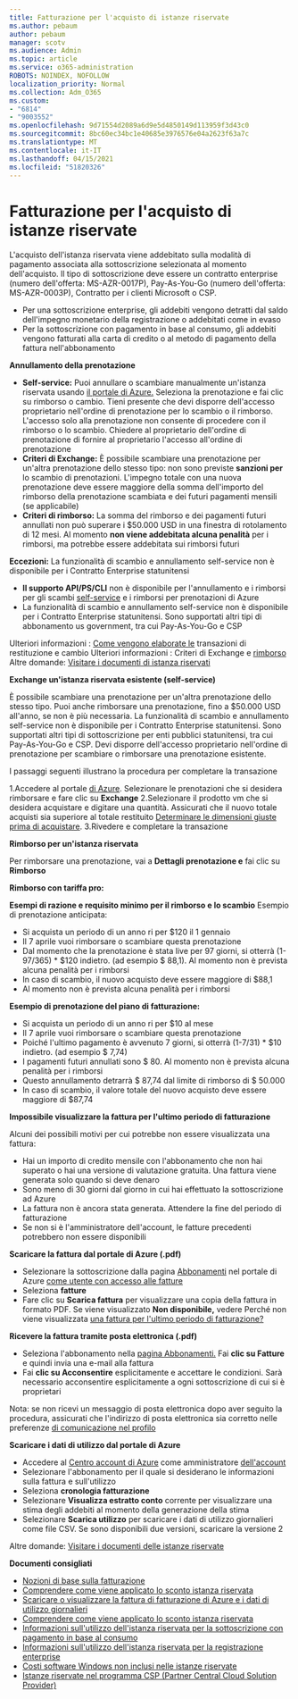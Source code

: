 ```yaml
---
title: Fatturazione per l'acquisto di istanze riservate
ms.author: pebaum
author: pebaum
manager: scotv
ms.audience: Admin
ms.topic: article
ms.service: o365-administration
ROBOTS: NOINDEX, NOFOLLOW
localization_priority: Normal
ms.collection: Adm_O365
ms.custom:
- "6814"
- "9003552"
ms.openlocfilehash: 9d71554d2089a6d9e5d4850149d113959f3d43c0
ms.sourcegitcommit: 8bc60ec34bc1e40685e3976576e04a2623f63a7c
ms.translationtype: MT
ms.contentlocale: it-IT
ms.lasthandoff: 04/15/2021
ms.locfileid: "51820326"
---
```

# <a name="billing-for-reserved-instance-purchase"></a>Fatturazione per l'acquisto di istanze riservate

L'acquisto dell'istanza riservata viene addebitato sulla modalità di pagamento associata alla sottoscrizione selezionata al momento dell'acquisto. Il tipo di sottoscrizione deve essere un contratto enterprise (numero dell'offerta: MS-AZR-0017P), Pay-As-You-Go (numero dell'offerta: MS-AZR-0003P), Contratto per i clienti Microsoft o CSP.

- Per una sottoscrizione enterprise, gli addebiti vengono detratti dal saldo dell'impegno monetario della registrazione o addebitati come in evaso
- Per la sottoscrizione con pagamento in base al consumo, gli addebiti vengono fatturati alla carta di credito o al metodo di pagamento della fattura nell'abbonamento

**Annullamento della prenotazione**

- **Self-service:** Puoi annullare o scambiare manualmente un'istanza riservata usando [il portale di Azure.](https://portal.azure.com/#blade/Microsoft_Azure_Reservations/ReservationsBrowseBlade) Seleziona la prenotazione e fai clic su rimborso o cambio. Tieni presente che devi disporre dell'accesso proprietario nell'ordine di prenotazione per lo scambio o il rimborso. L'accesso solo alla prenotazione non consente di procedere con il rimborso o lo scambio. Chiedere al proprietario dell'ordine di prenotazione di fornire al proprietario l'accesso all'ordine di prenotazione
- **Criteri di Exchange:** È possibile scambiare una prenotazione per un'altra prenotazione dello stesso tipo: non sono previste **sanzioni per** lo scambio di prenotazioni. L'impegno totale con una nuova prenotazione deve essere maggiore della somma dell'importo del rimborso della prenotazione scambiata e dei futuri pagamenti mensili (se applicabile)
- **Criteri di rimborso:** La somma del rimborso e dei pagamenti futuri annullati non può superare i $50.000 USD in una finestra di rotolamento di 12 mesi. Al momento **non viene addebitata alcuna penalità** per i rimborsi, ma potrebbe essere addebitata sui rimborsi futuri

**Eccezioni:** La funzionalità di scambio e annullamento self-service non è disponibile per i Contratto Enterprise statunitensi

- **Il supporto API/PS/CLI** non è disponibile per l'annullamento e i rimborsi per gli scambi [self-service](https://docs.microsoft.com/azure/cost-management-billing/reservations/exchange-and-refund-azure-reservations?WT.mc_id=Portal-Microsoft_Azure_Support) e i rimborsi per prenotazioni di Azure
- La funzionalità di scambio e annullamento self-service non è disponibile per i Contratto Enterprise statunitensi. Sono supportati altri tipi di abbonamento us government, tra cui Pay-As-You-Go e CSP

Ulteriori informazioni : [Come vengono elaborate le](https://docs.microsoft.com/azure/billing/billing-azure-reservations-self-service-exchange-and-refund?WT.mc_id=Portal-Microsoft_Azure_Support#how-return-and-exchange-transactions-are-processed) transazioni di restituzione e cambio Ulteriori informazioni : Criteri di Exchange e [rimborso](https://docs.microsoft.com/azure/billing/billing-azure-reservations-self-service-exchange-and-refund?WT.mc_id=Portal-Microsoft_Azure_Support#exchange-policies) Altre domande: [Visitare i documenti di istanza riservati](https://docs.microsoft.com/azure/billing/billing-save-compute-costs-reservations?WT.mc_id=Portal-Microsoft_Azure_Support)

**Exchange un'istanza riservata esistente (self-service)**

È possibile scambiare una prenotazione per un'altra prenotazione dello stesso tipo. Puoi anche rimborsare una prenotazione, fino a $50.000 USD all'anno, se non è più necessaria. La funzionalità di scambio e annullamento self-service non è disponibile per i Contratto Enterprise statunitensi. Sono supportati altri tipi di sottoscrizione per enti pubblici statunitensi, tra cui Pay-As-You-Go e CSP. Devi disporre dell'accesso proprietario nell'ordine di prenotazione per scambiare o rimborsare una prenotazione esistente.

I passaggi seguenti illustrano la procedura per completare la transazione

1.Accedere al portale [di Azure](https://portal.azure.com/#blade/Microsoft_Azure_Reservations/ReservationsBrowseBlade). Selezionare le prenotazioni che si desidera rimborsare e fare clic su **Exchange** 2.Selezionare il prodotto vm che si desidera acquistare e digitare una quantità. Assicurati che il nuovo totale acquisti sia superiore al totale restituito [Determinare le dimensioni giuste prima di acquistare](https://docs.microsoft.com/azure/virtual-machines/windows/prepay-reserved-vm-instances?WT.mc_id=Portal-Microsoft_Azure_Support#determine-the-right-vm-size-before-you-buy).
3.Rivedere e completare la transazione

**Rimborso per un'istanza riservata**

Per rimborsare una prenotazione, vai a **Dettagli prenotazione e** fai clic su **Rimborso**

**Rimborso con tariffa pro:**

**Esempi di razione e requisito minimo per il rimborso e lo scambio** Esempio di prenotazione anticipata:

- Si acquista un periodo di un anno ri per $120 il 1 gennaio
- Il 7 aprile vuoi rimborsare o scambiare questa prenotazione
- Dal momento che la prenotazione è stata live per 97 giorni, si otterrà (1-97/365) * $120 indietro. (ad esempio $ 88,1). Al momento non è prevista alcuna penalità per i rimborsi
- In caso di scambio, il nuovo acquisto deve essere maggiore di $88,1
- Al momento non è prevista alcuna penalità per i rimborsi

**Esempio di prenotazione del piano di fatturazione:**

- Si acquista un periodo di un anno ri per $10 al mese
- Il 7 aprile vuoi rimborsare o scambiare questa prenotazione
- Poiché l'ultimo pagamento è avvenuto 7 giorni, si otterrà (1-7/31) * $10 indietro. (ad esempio $ 7,74)
- I pagamenti futuri annullati sono $ 80. Al momento non è prevista alcuna penalità per i rimborsi
- Questo annullamento detrarrà $ 87,74 dal limite di rimborso di $ 50.000
- In caso di scambio, il valore totale del nuovo acquisto deve essere maggiore di $87,74

**Impossibile visualizzare la fattura per l'ultimo periodo di fatturazione**

Alcuni dei possibili motivi per cui potrebbe non essere visualizzata una fattura:

- Hai un importo di credito mensile con l'abbonamento che non hai superato o hai una versione di valutazione gratuita. Una fattura viene generata solo quando si deve denaro
- Sono meno di 30 giorni dal giorno in cui hai effettuato la sottoscrizione ad Azure
- La fattura non è ancora stata generata. Attendere la fine del periodo di fatturazione
- Se non si è l'amministratore dell'account, le fatture precedenti potrebbero non essere disponibili

**Scaricare la fattura dal portale di Azure (.pdf)**

- Selezionare la sottoscrizione dalla pagina [Abbonamenti](https://portal.azure.com/#blade/Microsoft_Azure_Billing/SubscriptionsBlade) nel portale di Azure [come utente con accesso alle fatture](https://docs.microsoft.com/azure/billing/billing-manage-access?WT.mc_id=Portal-Microsoft_Azure_Support)
- Seleziona **fatture**
- Fare clic su **Scarica fattura** per visualizzare una copia della fattura in formato PDF. Se viene visualizzato **Non disponibile,** vedere Perché non viene visualizzata [una fattura per l'ultimo periodo di fatturazione?](https://docs.microsoft.com/azure/billing/billing-download-azure-invoice-daily-usage-date?WT.mc_id=Portal-Microsoft_Azure_Support#noinvoice)

**Ricevere la fattura tramite posta elettronica (.pdf)**

- Seleziona l'abbonamento nella [pagina Abbonamenti.](https://portal.azure.com/#blade/Microsoft_Azure_Billing/SubscriptionsBlade) Fai **clic su Fatture** e quindi invia una e-mail alla fattura
- Fai **clic su Acconsentire** esplicitamente e accettare le condizioni. Sarà necessario acconsentire esplicitamente a ogni sottoscrizione di cui si è proprietari

Nota: se non ricevi un messaggio di posta elettronica dopo aver seguito la procedura, assicurati che l'indirizzo di posta elettronica sia corretto nelle preferenze [di comunicazione nel profilo](https://account.windowsazure.com/profile)

**Scaricare i dati di utilizzo dal portale di Azure**

- Accedere al [Centro account di Azure](https://account.windowsazure.com/Subscriptions) come amministratore [dell'account](https://docs.microsoft.com/azure/billing/billing-subscription-transfer?WT.mc_id=Portal-Microsoft_Azure_Support#whoisaa)
- Selezionare l'abbonamento per il quale si desiderano le informazioni sulla fattura e sull'utilizzo
- Seleziona **cronologia fatturazione**
- Selezionare **Visualizza estratto conto** corrente per visualizzare una stima degli addebiti al momento della generazione della stima
- Selezionare **Scarica utilizzo** per scaricare i dati di utilizzo giornalieri come file CSV. Se sono disponibili due versioni, scaricare la versione 2

Altre domande: [Visitare i documenti delle istanze riservate](https://docs.microsoft.com/azure/billing/billing-save-compute-costs-reservations?WT.mc_id=Portal-Microsoft_Azure_Support)

**Documenti consigliati**

- [Nozioni di base sulla fatturazione](https://docs.microsoft.com/partner-center/billing-basics/?WT.mc_id=Portal-Microsoft_Azure_Support)
- [Comprendere come viene applicato lo sconto istanza riservata](https://docs.microsoft.com/azure/billing/billing-understand-vm-reservation-charges/?WT.mc_id=Portal-Microsoft_Azure_Support)
- [Scaricare o visualizzare la fattura di fatturazione di Azure e i dati di utilizzo giornalieri](https://docs.microsoft.com/azure/billing/billing-download-azure-invoice-daily-usage-date?WT.mc_id=Portal-Microsoft_Azure_Support)
- [Comprendere come viene applicato lo sconto istanza riservata](https://docs.microsoft.com/azure/billing/billing-understand-vm-reservation-charges/?WT.mc_id=Portal-Microsoft_Azure_Support)
- [Informazioni sull'utilizzo dell'istanza riservata per la sottoscrizione con pagamento in base al consumo](https://docs.microsoft.com/azure/billing/billing-understand-reserved-instance-usage/?WT.mc_id=Portal-Microsoft_Azure_Support)
- [Informazioni sull'utilizzo dell'istanza riservata per la registrazione enterprise](https://docs.microsoft.com/azure/billing/billing-understand-reserved-instance-usage-ea/?WT.mc_id=Portal-Microsoft_Azure_Support)
- [Costi software Windows non inclusi nelle istanze riservate](https://docs.microsoft.com/azure/billing/billing-reserved-instance-windows-software-costs/?WT.mc_id=Portal-Microsoft_Azure_Support)
- [Istanze riservate nel programma CSP (Partner Central Cloud Solution Provider)](https://docs.microsoft.com/partner-center/azure-reservations/?WT.mc_id=Portal-Microsoft_Azure_Support)